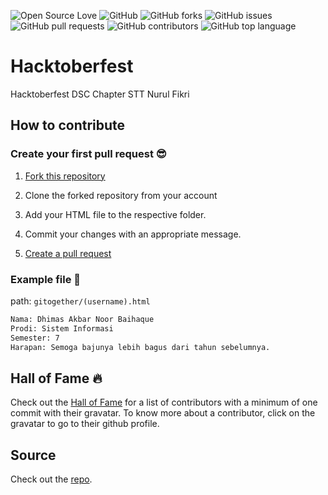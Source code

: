![Open Source Love](https://img.shields.io/badge/Open%20Source-%E2%9D%A4-red.svg)
![GitHub](https://img.shields.io/github/license/abraincode/hacktoberfest.svg)
![GitHub forks](https://img.shields.io/github/forks/abraincode/hacktoberfest.svg)
![GitHub issues](https://img.shields.io/github/issues/abraincode/hacktoberfest.svg)
![GitHub pull requests](https://img.shields.io/github/issues-pr/abraincode/hacktoberfest.svg)
![GitHub contributors](https://img.shields.io/github/contributors/abraincode/hacktoberfest.svg)
![GitHub top language](https://img.shields.io/github/languages/top/abraincode/hacktoberfest.svg)

# Hacktoberfest

Hacktoberfest DSC Chapter STT Nurul Fikri

## How to contribute 

### Create your first pull request :sunglasses:

1. [Fork this repository](https://help.github.com/articles/fork-a-repo/)

2. Clone the forked repository from your account

3. Add your HTML file to the respective folder.

4. Commit your changes with an appropriate message.

5. [Create a pull request](https://github.com/abraincode/hacktoberfest/pulls)

### Example file 🎃
path: `gitogether/(username).html`
```html
Nama: Dhimas Akbar Noor Baihaque
Prodi: Sistem Informasi
Semester: 7
Harapan: Semoga bajunya lebih bagus dari tahun sebelumnya.
```

## Hall of Fame :fire:

Check out the [Hall of Fame](https://abraincode.github.io/hacktoberfest/contributors) for a list of contributors with a minimum of one commit with their gravatar. To know more about a contributor, click on the gravatar to go to their github profile.

## Source

Check out the [repo](https://github.com/Showndarya/Hacktoberfest).
